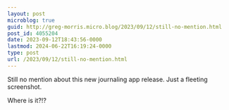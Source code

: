 ```yaml
---
layout: post
microblog: true
guid: http://greg-morris.micro.blog/2023/09/12/still-no-mention.html
post_id: 4055204
date: 2023-09-12T18:43:56-0000
lastmod: 2024-06-22T16:19:24-0000
type: post
url: /2023/09/12/still-no-mention.html
---
```

Still no mention about this new journaling app release. Just a fleeting screenshot. 

Where is it?!? 
